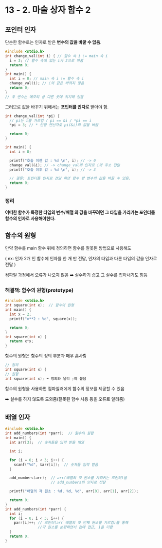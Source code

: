 # 13 - 2. 마술 상자 함수 2

## 포인터 인자

단순한 함수로는 인자로 받은 **변수의 값을 바꿀 수 없음**.

```c
#include <stdio.h>
int change_val(int i) { // 함수 속 i != main 속 i
  i = 3; // 함수 속에 있는 i가 3으로 바뀜
  return 0;
}
int main() {
  int i = 0; // main 속 i != 함수 속 i
  change_val(i); // i의 값은 바뀌지 않음
  return 0;
}
// 두 변수는 메모리 상 다른 곳에 위치해 있음
```

그러므로 값을 바꾸기 위해서는 **포인터를 인자로** 받아야 함.

```c
int change_val(int *pi) {
  // pi는 i를 가르킴 / pi == &i / *pi == i
  *pi = 3; // * 단항 연산자로 pi(&i)의 값을 바꿈

  return 0;
}

int main() {
  int i = 0;

  printf("호출 이전 값 : %d \n", i); // -> 0
  change_val(&i); // -> change_val의 인자로 i의 주소 전달
  printf("호출 이후 값 : %d \n", i); // -> 3

  // 결론: 포인터를 인자로 전달 하면 함수 밖 변수의 값을 바꿀 수 있음.
  return 0;
}
```

### 정리
**어떠한 함수가 특정한 타입의 변수/배열 의 값을 바꾸려면 그 타입을 가리키는 포인터를 함수의 인자로 사용해야한다.**

## 함수의 원형

만약 함수를 main 함수 뒤에 정의하면
함수를 잘못된 방법으로 사용해도

( ex: 인자 2개 인 함수에 인자를 한 개 만 전달, 인자의 타입과 다른 타입의 값을 인자로 전달 )

컴파일 과정에서 오류가 나오지 않음 ➡️ 실수하기 쉽고 그 실수를 잡아내기도 힘듬

### 해결책: 함수의 원형(prototype)

```c
#include <stdio.h>
int square(int x);  // 함수의 원형
int main() {
  int x = 2;
  printf("x**2 : %d", square(x));

  return 0;
}
int square(int x) {
  return x*x;
}
```

함수의 원형은 함수의 정의 부분과 매우 흡사함

```c
// 정의
int square(int x) {
// 원형
int square(int x); ⬅️ 정의와 달리 ;이 붙음
```

함수의 원형을 사용하면 컴파일러에게 함수의 정보를 제공할 수 있음

➡️ 실수를 하지 않도록 도와줌(잘못된 함수 사용 등을 오류로 알려줌)

## 배열 인자

```c
#include <stdio.h>
int add_numbers(int *parr);  // 함수의 원형
int main() {
  int arr[3];  // 숫자들을 입력 받을 배열

  int i;

  for (i = 0; i < 3; i++) {
    scanf("%d", &arr[i]);  // 숫자들 입력 받음
  }

  add_numbers(arr);  // arr(배열의 첫 원소를 가리키는 포인터)을
                     // add_numbers의 인자로 전달

  printf("배열의 각 원소 : %d, %d, %d", arr[0], arr[1], arr[2]);

  return 0;
}
int add_numbers(int *parr) {
  int i;
  for (i = 0; i < 3; i++) {
    parr[i]++; // 포인터(arr 배열의 첫 번째 원소를 가르킴)를 통해
               //각 원소를 순환하면서 값에 접근, 1을 더함
  }
  return 0;
}
```